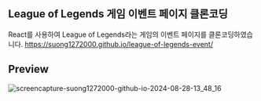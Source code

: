 ## League of Legends 게임 이벤트 페이지 클론코딩
React를 사용하여 League of Legends라는 게임의 이벤트 페이지를 클론코딩하였습니다.
https://suong1272000.github.io/league-of-legends-event/
## Preview
![screencapture-suong1272000-github-io-2024-08-28-13_48_16](https://github.com/user-attachments/assets/f58c2d97-5ce4-4eaa-9f4d-a10db814af54)
